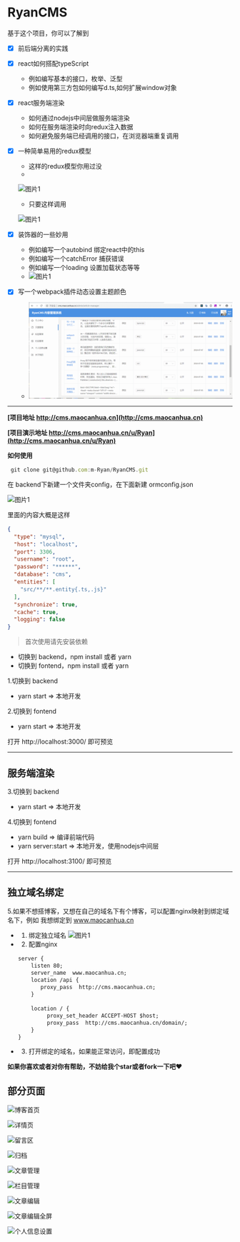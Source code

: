 # RyanCMS 

基于这个项目，你可以了解到

 * [x] 前后端分离的实践

 * [x] react如何搭配typeScript
      - 例如编写基本的接口，枚举、泛型
      - 例如使用第三方包如何编写d.ts,如何扩展window对象

 * [x] react服务端渲染
      - 如何通过nodejs中间层做服务端渲染
      - 如何在服务端渲染时向redux注入数据
      - 如何避免服务端已经调用的接口，在浏览器端重复调用

 * [x] 一种简单易用的redux模型
      - 这样的redux模型你用过没
      - 
     ![图片1](http://assets.maocanhua.cn/FscX6YmM2PzZniBm2A20EDE2Ox82)

     -  只要这样调用
     
     ![图片1](http://assets.maocanhua.cn/FpzfJcR_a-GY71hq3f-ombJ-FdXY)


 * [x] 装饰器的一些妙用
     - 例如编写一个autobind 绑定react中的this
     - 例如编写一个catchError 捕获错误
     - 例如编写一个loading 设置加载状态等等
     - ![图片1](http://assets.maocanhua.cn/FqYe1F8tn5aHooNgL_RMNFo2jq4t)
 
 * [x] 写一个webpack插件动态设置主题颜色
    - ![图片1](./show.gif)

---

**[项目地址 http://cms.maocanhua.cn](http://cms.maocanhua.cn)** 

**[项目演示地址 http://cms.maocanhua.cn/u/Ryan](http://cms.maocanhua.cn/u/Ryan)**

**如何使用** 

```js
 git clone git@github.com:m-Ryan/RyanCMS.git
```

在 backend下新建一个文件夹config，在下面新建 ormconfig.json

![图片1](http://assets.maocanhua.cn/FtJVhfhzvMiGuIHuIKqIN3QtvfO3) 

里面的内容大概是这样
```json
{
  "type": "mysql",
  "host": "localhost",
  "port": 3306,
  "username": "root",
  "password": "******",
  "database": "cms",
  "entities": [
    "src/**/**.entity{.ts,.js}"
  ],
  "synchronize": true,
  "cache": true,
  "logging": false
}
```
> 首次使用请先安装依赖
- 切换到 backend，npm install 或者 yarn
- 切换到 fontend，npm install 或者 yarn

1.切换到 backend
  - yarn start => 本地开发

2.切换到 fontend
  - yarn start => 本地开发

打开 http://localhost:3000/ 即可预览

---

## 服务端渲染

3.切换到 backend
  - yarn start => 本地开发

4.切换到 fontend
  - yarn build => 编译前端代码
  - yarn server:start => 本地开发，使用nodejs中间层

打开 http://localhost:3100/ 即可预览

--- 

## 独立域名绑定

5.如果不想搭博客，又想在自己的域名下有个博客，可以配置nginx映射到绑定域名下，例如 我想绑定到 www.maocanhua.cn

  * 1. 绑定独立域名 
   ![图片1](http://assets.maocanhua.cn/FvRwRN4Ge3saRqOEVwMa1addqbIB)

  * 2. 配置nginx 
    ```
    server {
        listen 80;
        server_name  www.maocanhua.cn;
        location /api {
           proxy_pass  http://cms.maocanhua.cn;  
        }
        
        location / {
             proxy_set_header ACCEPT-HOST $host;
             proxy_pass  http://cms.maocanhua.cn/domain/;  
        }
    }

    ```
  * 3. 打开绑定的域名，如果能正常访问，即配置成功
   

**如果你喜欢或者对你有帮助，不妨给我个star或者fork一下吧❤️**

## 部分页面 
![博客首页](http://assets.maocanhua.cn/FqmWmTvur0mTxa000AIAWxkycZTI)

![详情页](http://assets.maocanhua.cn/FlvtGEyl3Zf96yciMPfD-JfpHqsA) 

![留言区](http://assets.maocanhua.cn/Fmd9twKGnDdx_if1xp8CReEjc3ZJ) 

![归档](http://assets.maocanhua.cn/FnbQyUiK8BbtMocOhiJDQ4qnmdaj) 

![文章管理](http://assets.maocanhua.cn/FoxpVX3brem5H01CGsXJB4mkqVaM) 

![栏目管理](http://assets.maocanhua.cn/FrJgYl-vgD_419DDr4oUUHfzi75m) 

![文章编辑](http://assets.maocanhua.cn/FmfEGrUJNw_-tEJpX9bzx1pnElCZ) 

![文章编辑全屏](http://assets.maocanhua.cn/FvvPYQ692UwIk5qgkpb_mw1A6YGF) 

![个人信息设置](http://assets.maocanhua.cn/Fm8dIQh7Oquh3IzFkeOipPi_eveH) 
